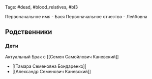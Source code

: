 Tags: #dead, #blood_relatives, #bl3

Первоначальное имя - Бася
Первоначальное отчество - Лейбовна
## Родственники
### Дети
Актуальный Брак с [[Семен Самойлович Каневский]]
- [[Тамара Семеновна Бондаренко]]
- [[Александр Семенович Каневский]]